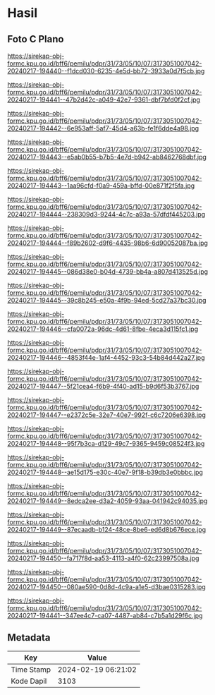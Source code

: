 # Hasil

## Foto C Plano

https://sirekap-obj-formc.kpu.go.id/bff6/pemilu/pdpr/31/73/05/10/07/3173051007042-20240217-194440--f1dcd030-6235-4e5d-bb72-3933a0d7f5cb.jpg

https://sirekap-obj-formc.kpu.go.id/bff6/pemilu/pdpr/31/73/05/10/07/3173051007042-20240217-194441--47b2d42c-a049-42e7-9361-dbf7bfd0f2cf.jpg

https://sirekap-obj-formc.kpu.go.id/bff6/pemilu/pdpr/31/73/05/10/07/3173051007042-20240217-194442--6e953aff-5af7-45d4-a63b-fe1f6dde4a98.jpg

https://sirekap-obj-formc.kpu.go.id/bff6/pemilu/pdpr/31/73/05/10/07/3173051007042-20240217-194443--e5ab0b55-b7b5-4e7d-b942-ab8462768dbf.jpg

https://sirekap-obj-formc.kpu.go.id/bff6/pemilu/pdpr/31/73/05/10/07/3173051007042-20240217-194443--1aa96cfd-f0a9-459a-bffd-00e871f2f5fa.jpg

https://sirekap-obj-formc.kpu.go.id/bff6/pemilu/pdpr/31/73/05/10/07/3173051007042-20240217-194444--238309d3-9244-4c7c-a93a-57dfdf445203.jpg

https://sirekap-obj-formc.kpu.go.id/bff6/pemilu/pdpr/31/73/05/10/07/3173051007042-20240217-194444--f89b2602-d9f6-4435-98b6-6d90052087ba.jpg

https://sirekap-obj-formc.kpu.go.id/bff6/pemilu/pdpr/31/73/05/10/07/3173051007042-20240217-194445--086d38e0-b04d-4739-bb4a-a807d413525d.jpg

https://sirekap-obj-formc.kpu.go.id/bff6/pemilu/pdpr/31/73/05/10/07/3173051007042-20240217-194445--39c8b245-e50a-4f9b-94ed-5cd27a37bc30.jpg

https://sirekap-obj-formc.kpu.go.id/bff6/pemilu/pdpr/31/73/05/10/07/3173051007042-20240217-194446--cfa0072a-96dc-4d61-8fbe-4eca3d115fc1.jpg

https://sirekap-obj-formc.kpu.go.id/bff6/pemilu/pdpr/31/73/05/10/07/3173051007042-20240217-194446--4853f44e-1af4-4452-93c3-54b84d442a27.jpg

https://sirekap-obj-formc.kpu.go.id/bff6/pemilu/pdpr/31/73/05/10/07/3173051007042-20240217-194447--5f21cea4-f6b9-4f40-ad15-b9d6f53b3767.jpg

https://sirekap-obj-formc.kpu.go.id/bff6/pemilu/pdpr/31/73/05/10/07/3173051007042-20240217-194447--e2372c5e-32e7-40e7-992f-c6c7206e6398.jpg

https://sirekap-obj-formc.kpu.go.id/bff6/pemilu/pdpr/31/73/05/10/07/3173051007042-20240217-194448--95f7b3ca-d129-49c7-9365-9459c08524f3.jpg

https://sirekap-obj-formc.kpu.go.id/bff6/pemilu/pdpr/31/73/05/10/07/3173051007042-20240217-194448--ae15d175-e30c-40e7-9f18-b39db3e0bbbc.jpg

https://sirekap-obj-formc.kpu.go.id/bff6/pemilu/pdpr/31/73/05/10/07/3173051007042-20240217-194449--8edca2ee-d3a2-4059-93aa-041942c94035.jpg

https://sirekap-obj-formc.kpu.go.id/bff6/pemilu/pdpr/31/73/05/10/07/3173051007042-20240217-194449--87ecaadb-b124-48ce-8be6-ed6d8b676ece.jpg

https://sirekap-obj-formc.kpu.go.id/bff6/pemilu/pdpr/31/73/05/10/07/3173051007042-20240217-194450--fa717f8d-aa53-4113-a4f0-62c23997508a.jpg

https://sirekap-obj-formc.kpu.go.id/bff6/pemilu/pdpr/31/73/05/10/07/3173051007042-20240217-194450--080ae590-0d8d-4c9a-a1e5-d3bae0315283.jpg

https://sirekap-obj-formc.kpu.go.id/bff6/pemilu/pdpr/31/73/05/10/07/3173051007042-20240217-194441--347ee4c7-ca07-4487-ab84-c7b5a1d29f6c.jpg


## Metadata

| Key        | Value               |
| ---------- | ------------------- |
| Time Stamp | 2024-02-19 06:21:02 |
| Kode Dapil | 3103                |




